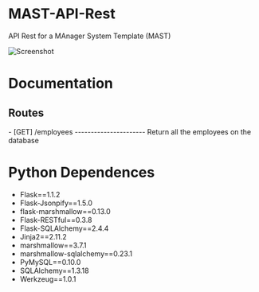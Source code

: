 # MAST-API-Rest

API Rest for a MAnager System Template (MAST) 

![Screenshot](https://github.com/JeysonFlores/MAST-API-Rest/tree/master/resources/MAST_Logo.png)


# Documentation 
 <h2> Routes </h2>
  - [GET] /employees  ----------------------   Return all the employees on the database

# Python Dependences
-  Flask==1.1.2
-  Flask-Jsonpify==1.5.0
-  flask-marshmallow==0.13.0
 - Flask-RESTful==0.3.8
-  Flask-SQLAlchemy==2.4.4
-  Jinja2==2.11.2
-  marshmallow==3.7.1
-  marshmallow-sqlalchemy==0.23.1
-  PyMySQL==0.10.0
-  SQLAlchemy==1.3.18
-  Werkzeug==1.0.1
